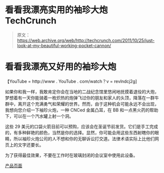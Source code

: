 # 看看我漂亮实用的袖珍大炮 TechCrunch

> 原文：<https://web.archive.org/web/http://techcrunch.com/2011/10/25/just-look-at-my-beautiful-working-pocket-cannon/>

# 看看我漂亮又好用的袖珍大炮

【YouTube = http://www . YouTube . com/watch？v = revlndcj2g]

如果你和我一样，我敢肯定你会在当地的二战纪念馆里悠闲地抚摸着退役的大炮，梦想着有一天你能骑着一枚炽热的炮弹飞过你的朋友和家人的头顶，降落在一群牛群中，离开这个充满勇气和荣耀的世界。然而，由于这种机会可能永远不会出现，我想向您介绍一下袖珍火炮，一种 CNCed 金属凸耳，在 BB 和一点黑火药的帮助下，可以在一个汽水罐上射一个洞。

这些 29 美元的口袋火箭目前可以预购，应该会在圣诞节前发货。它们是手工完成的，有多种鲜艳的颜色，当然是你的选择。显然，你可能会用这些东西射瞎你的眼睛，所以袖珍火炮公司的人不想和你的无聊诉讼打交道。法律术语实际上比他们网页上的文字还要长。

为了获得最佳效果，不要在工作时在玻璃封闭的会议室中使用此设备。

[产品页面](https://web.archive.org/web/20230204115352/http://www.pocketartillery.com/index.html)
